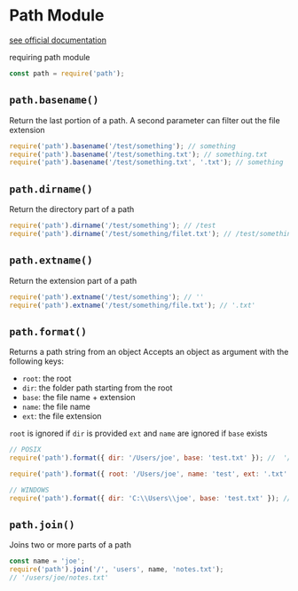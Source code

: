 # Path Module

[see official documentation](https://nodejs.dev/learn/the-nodejs-path-module#pathjoin)

requiring path module

```javascript
const path = require('path');
```

## `path.basename()`

Return the last portion of a path. A second parameter can filter out the file extension

```javascript
require('path').basename('/test/something'); // something
require('path').basename('/test/something.txt'); // something.txt
require('path').basename('/test/something.txt', '.txt'); // something
```

## `path.dirname()`

Return the directory part of a path

```javascript
require('path').dirname('/test/something'); // /test
require('path').dirname('/test/something/filet.txt'); // /test/something
```

## `path.extname()`

Return the extension part of a path

```javascript
require('path').extname('/test/something'); // ''
require('path').extname('/test/something/file.txt'); // '.txt'
```

## `path.format()`

Returns a path string from an object
Accepts an object as argument with the following keys:

- `root`: the root
- `dir`: the folder path starting from the root
- `base`: the file name + extension
- `name`: the file name
- `ext`: the file extension

`root` is ignored if `dir` is provided
`ext` and `name` are ignored if `base` exists

```javascript
// POSIX
require('path').format({ dir: '/Users/joe', base: 'test.txt' }); //  '/Users/joe/test.txt'

require('path').format({ root: '/Users/joe', name: 'test', ext: '.txt' }); //  '/Users/joe/test.txt'

// WINDOWS
require('path').format({ dir: 'C:\\Users\\joe', base: 'test.txt' }); //  'C:\\Users\\joe\\test.txt'
```

## `path.join()`

Joins two or more parts of a path

```javascript
const name = 'joe';
require('path').join('/', 'users', name, 'notes.txt'); 
// '/users/joe/notes.txt'
```
